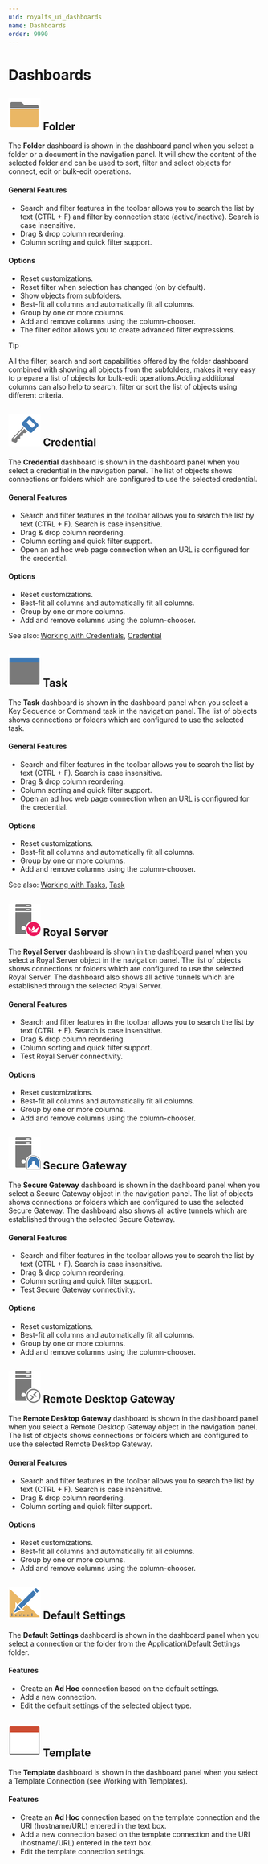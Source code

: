 ```yaml
---
uid: royalts_ui_dashboards
name: Dashboards
order: 9990
---
```


# Dashboards

## ![](/r2022/images/RoyalTS/Application/SVG_FolderClosed_32.svg#img_header) Folder
The **Folder** dashboard is shown in the dashboard panel when you select a folder or a document in the navigation panel. It will show the content of the selected folder and can be used to sort, filter and select objects for connect, edit or bulk-edit operations. 

#### General Features
-   Search and filter features in the toolbar allows you to search the list by text (CTRL + F) and filter by connection state (active/inactive). Search is case insensitive.
-   Drag & drop column reordering.
-   Column sorting and quick filter support.

#### Options
-   Reset customizations.
-   Reset filter when selection has changed (on by default).
-   Show objects from subfolders.
-   Best-fit all columns and automatically fit all columns.
-   Group by one or more columns.
-   Add and remove columns using the column-chooser.
-   The filter editor allows you to create advanced filter expressions.

> [!Tip]
> All the filter, search and sort capabilities offered by the folder dashboard combined with showing all objects from the subfolders, makes it very easy to prepare a list of objects for bulk-edit operations.Adding additional columns can also help to search, filter or sort the list of objects using different criteria.

## ![](/r2022/images/RoyalTS/Application/SVG_PageCredential_32.svg#img_header) Credential
The **Credential** dashboard is shown in the dashboard panel when you select a credential in the navigation panel. The list of objects shows connections or folders which are configured to use the selected credential.

#### General Features
-   Search and filter features in the toolbar allows you to search the list by text (CTRL + F). Search is case insensitive.
-   Drag & drop column reordering.
-   Column sorting and quick filter support.
-   Open an ad hoc web page connection when an URL is configured for the credential.

#### Options
-   Reset customizations.
-   Best-fit all columns and automatically fit all columns.
-   Group by one or more columns.
-   Add and remove columns using the column-chooser.

See also: [Working with Credentials](xref:royalts_tutorials_credentials), [Credential](xref:royalts_reference_organization_credential)

## ![](/r2022/images/RoyalTS/Application/SVG_PageTasks_32.svg#img_header) Task
The **Task** dashboard is shown in the dashboard panel when you select a Key Sequence or Command task in the navigation panel. The list of objects shows connections or folders which are configured to use the selected task.

#### General Features
-   Search and filter features in the toolbar allows you to search the list by text (CTRL + F). Search is case insensitive.
-   Drag & drop column reordering.
-   Column sorting and quick filter support.
-   Open an ad hoc web page connection when an URL is configured for the credential.

#### Options
-   Reset customizations.
-   Best-fit all columns and automatically fit all columns.
-   Group by one or more columns.
-   Add and remove columns using the column-chooser.

See also: [Working with Tasks](xref:royalts_tutorials_tasks), [Task](xref:royalts_reference_tasks_command)

## ![](/r2022/images/RoyalTS/Application/SVG_PageManagementEndpoint_32.svg#img_header) Royal Server
The **Royal Server** dashboard is shown in the dashboard panel when you select a Royal Server object in the navigation panel. The list of objects shows connections or folders which are configured to use the selected Royal Server. The dashboard also shows all active tunnels which are established through the selected Royal Server.

#### General Features
-   Search and filter features in the toolbar allows you to search the list by text (CTRL + F). Search is case insensitive.
-   Drag & drop column reordering.
-   Column sorting and quick filter support.
-   Test Royal Server connectivity.

#### Options
-   Reset customizations.
-   Best-fit all columns and automatically fit all columns.
-   Group by one or more columns.
-   Add and remove columns using the column-chooser.

## ![](/r2022/images/RoyalTS/Application/SVG_PageSecureGateway_32.svg#img_header) Secure Gateway
The **Secure Gateway** dashboard is shown in the dashboard panel when you select a Secure Gateway object in the navigation panel. The list of objects shows connections or folders which are configured to use the selected Secure Gateway. The dashboard also shows all active tunnels which are established through the selected Secure Gateway.

#### General Features
-   Search and filter features in the toolbar allows you to search the list by text (CTRL + F). Search is case insensitive.
-   Drag & drop column reordering.
-   Column sorting and quick filter support.
-   Test Secure Gateway connectivity.

#### Options
-   Reset customizations.
-   Best-fit all columns and automatically fit all columns.
-   Group by one or more columns.
-   Add and remove columns using the column-chooser.

## ![](/r2022/images/RoyalTS/Application/SVG_PageRDSGateway_32.svg#img_header) Remote Desktop Gateway
The **Remote Desktop Gateway** dashboard is shown in the dashboard panel when you select a Remote Desktop Gateway object in the navigation panel. The list of objects shows connections or folders which are configured to use the selected Remote Desktop Gateway.

#### General Features
-   Search and filter features in the toolbar allows you to search the list by text (CTRL + F). Search is case insensitive.
-   Drag & drop column reordering.
-   Column sorting and quick filter support.

#### Options
-   Reset customizations.
-   Best-fit all columns and automatically fit all columns.
-   Group by one or more columns.
-   Add and remove columns using the column-chooser.

## ![](/r2022/images/RoyalTS/Application/SVG_EditCopyToDefault_32.svg#img_header) Default Settings
The **Default Settings** dashboard is shown in the dashboard panel when you select a connection or the folder from the Application\Default Settings folder.

#### Features
- Create an **Ad Hoc** connection based on the default settings.
- Add a new connection.
- Edit the default settings of the selected object type.

## ![](/r2022/images/RoyalTS/Application/SVG_GeneralTemplate_32.svg#img_header) Template
The **Template** dashboard is shown in the dashboard panel when you select a Template Connection (see Working with Templates).

#### Features
- Create an **Ad Hoc** connection based on the template connection and the URI (hostname/URL) entered in the text box.
- Add a new connection based on the template connection and the URI (hostname/URL) entered in the text box.
- Edit the template connection settings.